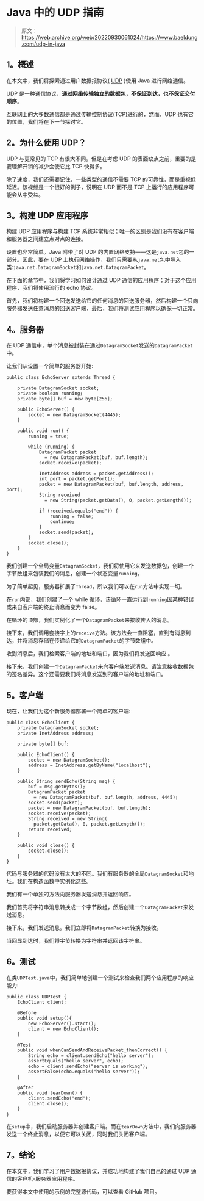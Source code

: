 # Java 中的 UDP 指南

> 原文：<https://web.archive.org/web/20220930061024/https://www.baeldung.com/udp-in-java>

## 1。概述

在本文中，我们将探索通过用户数据报协议( [UDP](https://web.archive.org/web/20220628112931/https://en.wikipedia.org/wiki/User_Datagram_Protocol) )使用 Java 进行网络通信。

UDP 是一种通信协议，**通过网络传输独立的数据包，不保证到达，也不保证交付顺序**。

互联网上的大多数通信都是通过传输控制协议(TCP)进行的，然而，UDP 也有它的位置，我们将在下一节探讨它。

## 2。为什么使用 UDP？

UDP 与更常见的 TCP 有很大不同。但是在考虑 UDP 的表面缺点之前，重要的是要理解开销的减少会使它比 TCP 快得多。

除了速度，我们还需要记住，一些类型的通信不需要 TCP 的可靠性，而是重视低延迟。该视频是一个很好的例子，说明在 UDP 而不是 TCP 上运行的应用程序可能会从中受益。

## 3。构建 UDP 应用程序

构建 UDP 应用程序与构建 TCP 系统非常相似；唯一的区别是我们没有在客户端和服务器之间建立点对点的连接。

设置也非常简单。Java 附带了对 UDP 的内置网络支持——这是`java.net`包的一部分。因此，要在 UDP 上执行网络操作，我们只需要从`java.net`包中导入类:`java.net.DatagramSocket`和`java.net.DatagramPacket`。

在下面的章节中，我们将学习如何设计通过 UDP 通信的应用程序；对于这个应用程序，我们将使用流行的 echo 协议。

首先，我们将构建一个回送发送给它的任何消息的回送服务器，然后构建一个只向服务器发送任意消息的回送客户端，最后，我们将测试应用程序以确保一切正常。

## 4。服务器

在 UDP 通信中，单个消息被封装在通过`DatagramSocket`发送的`DatagramPacket`中。

让我们从设置一个简单的服务器开始:

```
public class EchoServer extends Thread {

    private DatagramSocket socket;
    private boolean running;
    private byte[] buf = new byte[256];

    public EchoServer() {
        socket = new DatagramSocket(4445);
    }

    public void run() {
        running = true;

        while (running) {
            DatagramPacket packet 
              = new DatagramPacket(buf, buf.length);
            socket.receive(packet);

            InetAddress address = packet.getAddress();
            int port = packet.getPort();
            packet = new DatagramPacket(buf, buf.length, address, port);
            String received 
              = new String(packet.getData(), 0, packet.getLength());

            if (received.equals("end")) {
                running = false;
                continue;
            }
            socket.send(packet);
        }
        socket.close();
    }
}
```

我们创建一个全局变量`DatagramSocket`，我们将使用它来发送数据包，创建一个字节数组来包装我们的消息，创建一个状态变量`running`。

为了简单起见，服务器扩展了`Thread`，所以我们可以在`run`方法中实现一切。

在`run`内部，我们创建了一个 while 循环，该循环一直运行到`running`因某种错误或来自客户端的终止消息而变为 false。

在循环的顶部，我们实例化了一个`DatagramPacket`来接收传入的消息。

接下来，我们调用套接字上的`receive`方法。该方法会一直阻塞，直到有消息到达，并将消息存储在传递给它的`DatagramPacket`的字节数组中。

收到消息后，我们检索客户端的地址和端口，因为我们将发送回响应
。

接下来，我们创建一个`DatagramPacket`来向客户端发送消息。请注意接收数据包的签名差异。这个还需要我们将消息发送到的客户端的地址和端口。

## 5。客户端

现在，让我们为这个新服务器部署一个简单的客户端:

```
public class EchoClient {
    private DatagramSocket socket;
    private InetAddress address;

    private byte[] buf;

    public EchoClient() {
        socket = new DatagramSocket();
        address = InetAddress.getByName("localhost");
    }

    public String sendEcho(String msg) {
        buf = msg.getBytes();
        DatagramPacket packet 
          = new DatagramPacket(buf, buf.length, address, 4445);
        socket.send(packet);
        packet = new DatagramPacket(buf, buf.length);
        socket.receive(packet);
        String received = new String(
          packet.getData(), 0, packet.getLength());
        return received;
    }

    public void close() {
        socket.close();
    }
}
```

代码与服务器的代码没有太大的不同。我们有服务器的全局`DatagramSocket`和地址。我们在构造函数中实例化这些。

我们有一个单独的方法向服务器发送消息并返回响应。

我们首先将字符串消息转换成一个字节数组，然后创建一个`DatagramPacket`来发送消息。

接下来，我们发送消息。我们立即将`DatagramPacket`转换为接收。

当回显到达时，我们将字节转换为字符串并返回该字符串。

## 6。测试

在类`UDPTest.java`中，我们简单地创建一个测试来检查我们两个应用程序的响应能力:

```
public class UDPTest {
    EchoClient client;

    @Before
    public void setup(){
        new EchoServer().start();
        client = new EchoClient();
    }

    @Test
    public void whenCanSendAndReceivePacket_thenCorrect() {
        String echo = client.sendEcho("hello server");
        assertEquals("hello server", echo);
        echo = client.sendEcho("server is working");
        assertFalse(echo.equals("hello server"));
    }

    @After
    public void tearDown() {
        client.sendEcho("end");
        client.close();
    }
}
```

在`setup`中，我们启动服务器并创建客户端。而在`tearDown`方法中，我们向服务器发送一个终止消息，以便它可以关闭，同时我们关闭客户端。

## 7。结论

在本文中，我们学习了用户数据报协议，并成功地构建了我们自己的通过 UDP 通信的客户机-服务器应用程序。

要获得本文中使用的示例的完整源代码，可以查看 GitHub 项目。